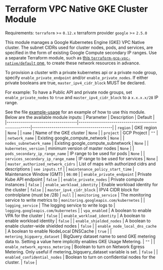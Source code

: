 # Terraform VPC Native GKE Cluster Module

Requirements:
`terraform` >= `0.12.x`
terraform provider `google` >= `2.5.0`

This module manages a Google Kubernetes Engine (GKE) VPC Native cluster. The subnet CIDRs used for cluster nodes, pods, and services, are specified in the form of existing Google Compute secondary IP ranges. Use a separate Terraform module, such as [this `terraform-gcp-vpc-native/default` one](https://github.com/FairwindsOps/terraform-gcp-vpc-native/tree/master/default), to create these network resources in advance.

To provision a cluster with a private kubernetes api or a private node group, specify `enable_private_endpoint` and/or `enable_private_nodes`. If either private booleans are true, `master_ipv4_cidr_block` MUST be declared.

For example: To have a Public API and private node groups, set `enable_private_nodes` to `true` and `master_ipv4_cidr_block` to a `x.x.x.x/28` IP range.

See the file [example-usage](./example-usage) for an example of how to use this module. Below are the available module inputs:
| Parameter                          | Description                                         | Default                                 |
|------------------------------------|-----------------------------------------------------|-----------------------------------------|
| `region`                           | GKE region                                          | `None`                                  |
| `name`                             | Name of the GKE cluster                             | `None`                                  |
| `project`                          | GCP Project                                         | `""`                                    |
| `network_name`                     | Existing google_compute_network                     | `None`                                  |
| `nodes_subnetwork_name`            | Existing google_compute_subnetwork                  | `None`                                  |
| `kubernetes_version`               | minimum version of master nodes                     | `None`                                  |
| `pods_secondary_ip_range_name`     | IP range to be used for pods                        | `None`                                  |
| `services_secondary_ip_range_name` | IP range to be used for services                    | `None`                                  |
| `master_authorized_network_cidrs`  | List of maps with authorized cidrs and descriptions | `see inputs.tf`                         |
| `maintenance_policy_start_time`    | Maintenance Window (GMT)                            | `06:00`                                 |
| `enable_private_endpoint`          | Private Kube API endpoint                           | `false`                                 |
| `enable_private_nodes`             | Private compute instances                           | `false`                                 |
| `enable_workload_identity`         | Enable workload identity for the cluster            | `false`                                 |
| `master_ipv4_cidr_block`           | IPV4 CIDR block for controlplane (must be /28)      | `null`                                  |
| `monitoring_service`               | The monitoring service to write metrics to          | `monitoring.googleapis.com/kubernetes`  |
| `logging_service`                  | The logging service to write logs to                | `logging.googleapis.com/kubernetes`     |
| `vpa_enabled`                      | A boolean to enable VPA for the cluster             | `false`                                 |
| `enable_workload_identity`         | A boolean to enable workload identity               | `false`                                 |
| `enable_shielded_nodes`            | A boolean to enable cluster-wide shielded nodes     | `false`                                 |
| `enable_node_local_dns_cache`      | A boolean to enable NodeLocal DNSCache              | `true`                                  |
| `metering_bigquery_dataset`        | BigQuery dataset name to send GKE metering data to. Setting a value here implicitly enables GKE Usage Metering. | `""`    |
| `enable_network_egress_metering`   | Boolean to turn on Network Egress Metering. Only useful if metering_bigquery_dataset variable is set.           | `false` |
| `enabled_confidential_nodes`       | Boolean to turn on confidential nodes for the cluster.                              | `false` |

